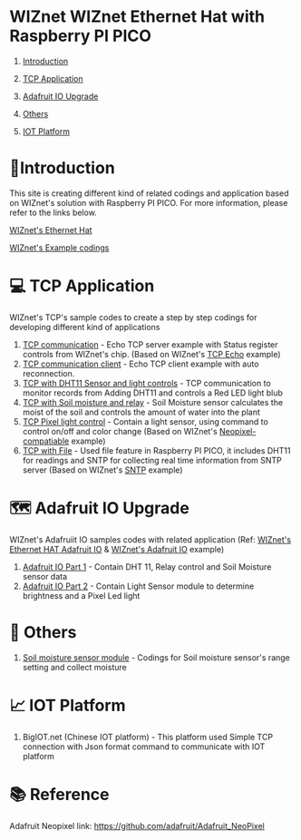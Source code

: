 # WIZnet WIZnet Ethernet Hat with Raspberry PI PICO 
1. [Introduction](#introduction) 

2. [TCP Application](#TCPapplication)

3. [Adafruit IO Upgrade](#AdafruitIO)

4. [Others](#Others)

5. [IOT Platform](#IOT)

<a name="introduction"></a>

# 🔴Introduction

This site is creating different kind of related codings and application based on WIZnet's solution with Raspberry PI PICO. 
For more information, please refer to the links below.

[WIZnet's Ethernet Hat ][link-getting_started]

[WIZnet's Example codings][link-all examples]

<a name="TCPapplication"></a>

# 💻 TCP Application
WIZnet's TCP's sample codes to create a step by step codings for developing different kind of applications 

1. [TCP communication][link-tcp communication] - Echo TCP server example with Status register controls from WIZnet's chip. (Based on WIZnet's [TCP Echo][link-tcp echo] example)
2. [TCP communication client][link-tcp client] - Echo TCP client example with auto reconnection.
3. [TCP with DHT11 Sensor and light controls][link-DHT11 led] - TCP communication to monitor records from Adding DHT11 and controls a Red LED light blub
4. [TCP with Soil moisture and relay][link-soil_relay] - Soil Moisture sensor calculates the moist of the soil and controls the amount of water into the plant
5. [TCP Pixel light control][link-TCP light control] - Contain a light sensor, using command to control on/off and color change (Based on WIZnet's [Neopixel-compatiable][link-wiznet piexl] example)
6. [TCP with File][link-TCP file] - Used file feature in Raspberry PI PICO, it includes DHT11 for readings and SNTP for collecting real time information from SNTP server (Based on WIZnet's [SNTP][link-SNTP] example)

<a name="AdafruitIO"></a>

# 🗺️ Adafruit IO Upgrade
WIZnet's Adafruiit IO samples codes with related application (Ref: [WIZnet's Ethernet HAT Adafruit IO][link-adafruit_io_wiznet] & [WIZnet's Adafruit IO][link-adafruit_io_wiznet_example] example)

1. [Adafruit IO Part 1][link-adafruitio1] - Contain DHT 11, Relay control and Soil Moisture sensor data
2. [Adafruit IO Part 2][link-adafruitio2] - Contain Light Sensor module to determine brightness and a Pixel Led light 

<a name="Others"></a>
# 📓 Others
1. [Soil moisture sensor module][link-soil moisture] - Codings for Soil moisture sensor's range setting and collect moisture

<a name="IOT"></a>
# 📈 IOT Platform
1. BigIOT.net (Chinese IOT platform) - This platform used Simple TCP connection with Json format command to communicate with IOT platform

# 📚 Reference
Adafruit Neopixel link: https://github.com/adafruit/Adafruit_NeoPixel

[link-getting_started]: https://github.com/Wiznet/RP2040-HAT-CircuitPython/blob/master/Ethernet%20Example%20Getting%20Started%20%5BCircuitpython%5D.md
[link-all examples]:https://github.com/Wiznet/RP2040-HAT-CircuitPython/tree/master/examples
[link-tcp communication]:https://github.com/ronpang/WIZnet-HK_Ron/blob/main/TCP/TCP%20server.py
[link-DHT11 led]:https://github.com/ronpang/WIZnet-HK_Ron/blob/main/TCP/TCP%20server%20(DHT11%2C%20led).py
[link-soil moisture]:https://github.com/ronpang/WIZnet-HK_Ron/blob/main/Soil%20Sensor/Soil%20sensor%20settings.py
[link-soil_relay]: https://github.com/ronpang/WIZnet-HK_Ron/blob/main/TCP/TCP%20server%20(soil%20sensor%20+%20relay).py
[link-TCP file]:https://github.com/ronpang/WIZnet-HK_Ron/blob/main/TCP/TCP%20server%20(DHT11%2C%20led)%20%2B%20file.py
[link-SNTP]:https://github.com/ronpang/RP2040-HAT-CircuitPython/tree/master/examples/SNTP
[link-adafruitio1]: https://github.com/ronpang/WIZnet-HK_Ron/blob/main/Adafruit%20io/Adafruit%20io%20(DHT11%2C%20led%2C%20soil%20sensor%2C%20relay)%20%2B%20previous%20setting.py
[link-tcp echo]:https://github.com/Wiznet/RP2040-HAT-CircuitPython/blob/master/examples/Network/W5x00_Echo_Demo_TCP.py
[link-adafruit_io_wiznet_example]:https://github.com/Wiznet/RP2040-HAT-CircuitPython/tree/master/examples/Adafruit_IO
[link-adafruit_io_wiznet]:https://github.com/Wiznet/RP2040-HAT-CircuitPython/blob/master/examples/Adafruit_IO/Getting%20Start%20Adafruit%20IO.md
[link-TCP light control]: https://github.com/ronpang/WIZnet-HK_Ron/blob/main/TCP/TCP%20server%20(Neopixel%20light%20control).py
[link-wiznet piexl]: https://github.com/Wiznet/RP2040-HAT-CircuitPython/blob/master/examples/Neopixel/W5x00_Neopixel.py
[link-adafruitio2]: https://github.com/ronpang/WIZnet-HK_Ron/blob/main/Adafruit%20io/Adafruit%20io%20(Neopixel%20light%20control).py
[link-tcp client]: https://github.com/ronpang/WIZnet-HK_Ron/blob/main/TCP/TCP%20client.py
